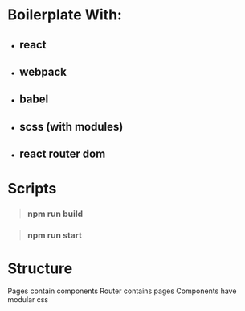 # Boilerplate With:
+ ## react
+ ## webpack
+ ## babel 
+ ## scss (with modules)
+ ## react router dom

# Scripts
> ### npm run build

> ### npm run start

# Structure
Pages contain components
Router contains pages 
Components have modular css